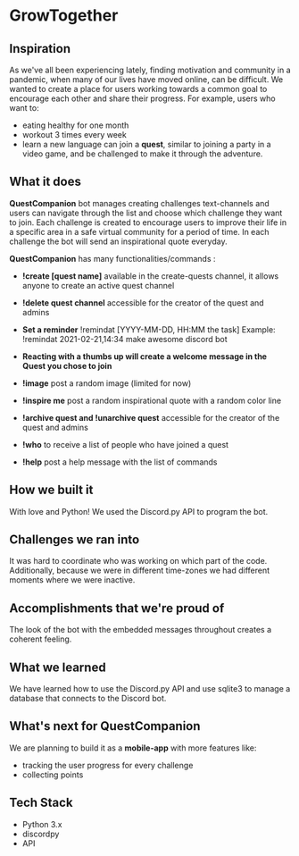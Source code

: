 # GrowTogether
## Inspiration
As we've all been experiencing lately, finding motivation and community in a pandemic, when many of our lives have moved online, can be difficult. We wanted to create a place for users working towards a common goal to encourage each other and share their progress. For example, users who want to:
- eating healthy for one month
- workout 3 times every week
- learn a new language
can join a **quest**, similar to joining a party in a video game, and be challenged to make it through the adventure.

## What it does
**QuestCompanion** bot manages creating challenges text-channels and users can navigate through the list and choose which challenge they want to join. Each challenge is created to encourage users to improve their life in a specific area in a safe virtual community for a period of time. In each challenge the bot will send an inspirational quote everyday.

**QuestCompanion** has many functionalities/commands :

- **!create [quest name]**
 available in the create-quests channel, it allows anyone to create an active quest channel

- **!delete quest channel**
  accessible for the creator of the quest and admins

- **Set a reminder**
 !remindat [YYYY-MM-DD, HH:MM the task]
 Example: !remindat 2021-02-21,14:34 make awesome discord bot

- **Reacting with a thumbs up will create a welcome message in the Quest you chose to join**

- **!image**
post a random image (limited for now)

- **!inspire me**
 post a random inspirational quote with a random color line

- **!archive quest and !unarchive quest** 
 accessible for the creator of the quest and admins

- **!who**
to receive a list of people who have joined a quest

- **!help**
 post a help message with the list of commands 


## How we built it
With love and Python! We used the Discord.py API to program the bot.

## Challenges we ran into
It was hard to coordinate who was working on which part of the code. Additionally, because we were in different time-zones we had different moments where we were inactive.

## Accomplishments that we're proud of
The look of the bot with the embedded messages throughout creates a coherent feeling.

## What we learned
We have learned how to use the Discord.py API and use sqlite3 to manage a database that connects to the Discord bot.

## What's next for QuestCompanion
We are planning to build it as a **mobile-app** with more features like:
- tracking the user progress  for every challenge 
- collecting points 
## Tech Stack
 - Python 3.x
 - discordpy
 - API
